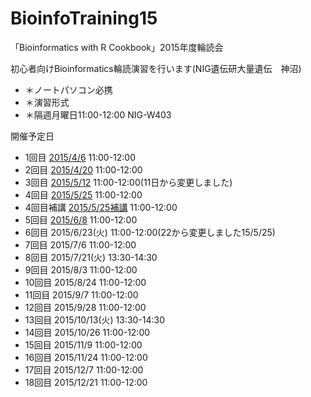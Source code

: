 # BioinfoTraining15
「Bioinformatics with R Cookbook」2015年度輪読会

初心者向けBioinformatics輪読演習を行います(NIG遺伝研大量遺伝　神沼)

* ＊ノートパソコン必携
* ＊演習形式
* ＊隔週月曜日11:00-12:00 NIG-W403

開催予定日
- 1回目 [2015/4/6](150406.md)  11:00-12:00
- 2回目 [2015/4/20](150420.md)  11:00-12:00
- 3回目 [2015/5/12](150512.md)  11:00-12:00(11日から変更しました)
- 4回目 [2015/5/25](150525.md)  11:00-12:00
- 4回目補講 [2015/5/25補講](150608sup.md) 11:00-12:00
- 5回目 [2015/6/8](150608.md)   11:00-12:00
- 6回目 2015/6/23(火)   11:00-12:00(22から変更しました15/5/25)
- 7回目 2015/7/6  11:00-12:00
- 8回目 2015/7/21(火)  13:30-14:30
- 9回目 2015/8/3  11:00-12:00
- 10回目 2015/8/24  11:00-12:00
- 11回目 2015/9/7  11:00-12:00
- 12回目 2015/9/28  11:00-12:00
- 13回目 2015/10/13(火)  13:30-14:30
- 14回目 2015/10/26  11:00-12:00
- 15回目 2015/11/9  11:00-12:00
- 16回目 2015/11/24  11:00-12:00
- 17回目 2015/12/7  11:00-12:00
- 18回目 2015/12/21  11:00-12:00


